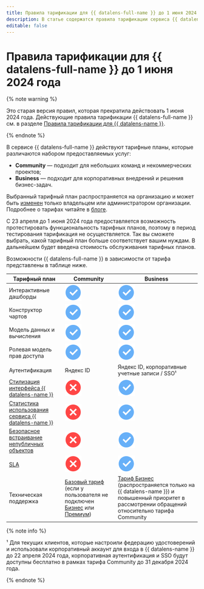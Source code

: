 ```yaml
---
title: Правила тарификации для {{ datalens-full-name }} до 1 июня 2024 года
description: В статье содержатся правила тарификации сервиса {{ datalens-name }}, которые прекратили действовать 1 июня 2024 года.
editable: false
---
```


# Правила тарификации для {{ datalens-full-name }} до 1 июня 2024 года

{% note warning %}

Это старая версия правил, которая прекратила действовать 1 июня 2024 года. Действующие правила тарификации {{ datalens-full-name }} см. в разделе [Правила тарификации для {{ datalens-name }}](../pricing.md).

{% endnote %}

В сервисе {{ datalens-full-name }} действуют тарифные планы, которые различаются набором предоставляемых услуг:

* **Community** — подходит для небольших команд и некоммерческих проектов;
* **Business** — подходит для корпоративных внедрений и решения бизнес-задач.

Выбранный тарифный план распространяется на организацию и может быть [изменен](../settings/service-plan.md#change-service-plan) только владельцем или администратором организации. Подробнее о тарифах читайте в [блоге](https://yandex.cloud/ru/blog/posts/2024/03/datalens-tariffs).

С 23 апреля до 1 июня 2024 года предоставляется возможность протестировать функциональность тарифных планов, поэтому в период тестирования тарификация не осуществляется. Так вы сможете выбрать, какой тарифный план больше соответствует вашим нуждам. В дальнейшем будет введена стоимость обслуживания тарифных планов.

Возможности {{ datalens-full-name }} в зависимости от тарифа представлены в таблице ниже.

**Тарифный план**  | **Community** | **Business**
------------------ |---------------|---------------
Интерактивные дашборды | ![image](../../_assets/common/yes.svg) | ![image](../../_assets/common/yes.svg)   
Конструктор чартов | ![image](../../_assets/common/yes.svg) | ![image](../../_assets/common/yes.svg)   
Модель данных и вычисления | ![image](../../_assets/common/yes.svg) | ![image](../../_assets/common/yes.svg)   
Ролевая модель прав доступа | ![image](../../_assets/common/yes.svg) | ![image](../../_assets/common/yes.svg)   
Аутентификация | Яндекс ID | Яндекс ID, корпоративные учетные записи / SSO¹
[Стилизация интерфейса {{ datalens-name }}](../settings/ui-customization.md) | ![image](../../_assets/common/no.svg) | ![image](../../_assets/common/yes.svg) 
[Статистика использования сервиса {{ datalens-name }}](../operations/connection/create-usage-tracking.md) | ![image](../../_assets/common/no.svg) | ![image](../../_assets/common/yes.svg) 
[Безопасное встраивание непубличных объектов](../security/embedded-objects.md#private-embedding) | ![image](../../_assets/common/no.svg) | ![image](../../_assets/common/yes.svg) 
[SLA](https://yandex.ru/legal/cloud_sla_datalens) | ![image](../../_assets/common/no.svg) | ![image](../../_assets/common/yes.svg)  
Техническая поддержка | [Базовый тариф](../../support/pricing.md#base) (если у пользователя не подключен [Бизнес](../../support/pricing.md#business) или [Премиум](../../support/pricing.md#premium)) | [Тариф Бизнес](../../support/pricing.md#business) (распространяется только на {{ datalens-name }}) и повышенный приоритет в рассмотрении обращений относительно тарифа Community

{% note info %}

¹ Для текущих клиентов, которые настроили федерацию удостоверений и использовали корпоративный аккаунт для входа в {{ datalens-name }} до 22 апреля 2024 года, корпоративная аутентификация и SSO будут доступны бесплатно в рамках тарифа Community до 31 декабря 2024 года.

{% endnote %}
